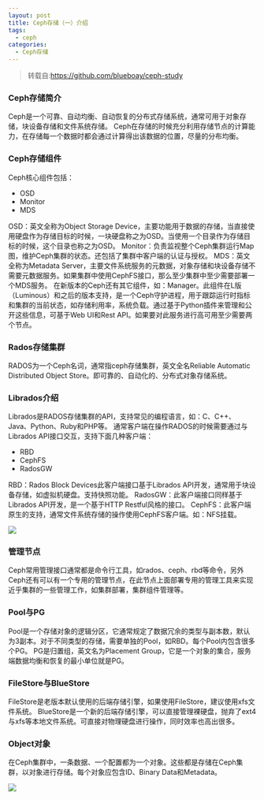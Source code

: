 ```yaml
---
layout: post
title: Ceph存储（一）介绍
tags: 
  - ceph
categories:
  - Ceph存储
---
```

>转载自:https://github.com/blueboay/ceph-study
### Ceph存储简介
Ceph是一个可靠、自动均衡、自动恢复的分布式存储系统，通常可用于对象存储，块设备存储和文件系统存储。
Ceph在存储的时候充分利用存储节点的计算能力，在存储每一个数据时都会通过计算得出该数据的位置，尽量的分布均衡。
### Ceph存储组件
Ceph核心组件包括：
  * OSD
  * Monitor
  * MDS

OSD：英文全称为Object Storage Device，主要功能用于数据的存储，当直接使用硬盘作为存储目标的时候，一块硬盘称之为OSD。当使用一个目录作为存储目标的时候，这个目录也称之为OSD。
Monitor：负责监视整个Ceph集群运行Map图，维护Ceph集群的状态。还包括了集群中客户端的认证与授权。
MDS：英文全称为Metadata Server，主要文件系统服务的元数据，对象存储和块设备存储不需要元数据服务。如果集群中使用CephFS接口，那么至少集群中至少需要部署一个MDS服务。
在新版本的Ceph还有其它组件，如：Manager。此组件在L版（Luminous）和之后的版本支持，是一个Ceph守护进程，用于跟踪运行时指标和集群的当前状态，如存储利用率，系统负载。通过基于Python插件来管理和公开这些信息，可基于Web UI和Rest API。如果要对此服务进行高可用至少需要两个节点。 
### Rados存储集群
RADOS为一个Ceph名词，通常指ceph存储集群，英文全名Reliable Automatic Distributed Object Store。即可靠的、自动化的、分布式对象存储系统。 
### Librados介绍
Librados是RADOS存储集群的API，支持常见的编程语言，如：C、C++、Java、Python、Ruby和PHP等。
通常客户端在操作RADOS的时候需要通过与Librados API接口交互，支持下面几种客户端：
  * RBD
  * CephFS
  * RadosGW

RBD：Rados Block Devices此客户端接口基于Librados API开发，通常用于块设备存储，如虚拟机硬盘。支持快照功能。
RadosGW：此客户端接口同样基于Librados API开发，是一个基于HTTP Restful风格的接口。
CephFS：此客户端原生的支持，通常文件系统存储的操作使用CephFS客户端。如：NFS挂载。 

[![](http://121.43.168.35/wp-content/uploads/2019/05/1.png)](https://www.linux-note.cn/wp-content/uploads/2019/05/1.png)
### 管理节点
Ceph常用管理接口通常都是命令行工具，如rados、ceph、rbd等命令，另外Ceph还有可以有一个专用的管理节点，在此节点上面部署专用的管理工具来实现近乎集群的一些管理工作，如集群部署，集群组件管理等。
### Pool与PG
Pool是一个存储对象的逻辑分区，它通常规定了数据冗余的类型与副本数，默认为3副本。对于不同类型的存储，需要单独的Pool，如RBD。每个Pool内包含很多个PG。
PG是归置组，英文名为Placement Group，它是一个对象的集合，服务端数据均衡和恢复的最小单位就是PG。
### FileStore与BlueStore
FileStore是老版本默认使用的后端存储引擎，如果使用FileStore，建议使用xfs文件系统。
BlueStore是一个新的后端存储引擎，可以直接管理裸硬盘，抛弃了ext4与xfs等本地文件系统。可直接对物理硬盘进行操作，同时效率也高出很多。 
### Object对象
在Ceph集群中，一条数据、一个配置都为一个对象。这些都是存储在Ceph集群，以对象进行存储。每个对象应包含ID、Binary Data和Metadata。 

[![](http://121.43.168.35/wp-content/uploads/2019/05/2.png)](https://www.linux-note.cn/wp-content/uploads/2019/05/2.png)
